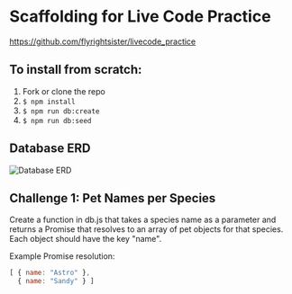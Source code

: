 # Scaffolding for Live Code Practice

https://github.com/flyrightsister/livecode_practice

## To install from scratch:

1. Fork or clone the repo
2. `$ npm install`
3. `$ npm run db:create`
4. `$ npm run db:seed`

## Database ERD

![Database ERD](pets%20ERD?raw=true)

## Challenge 1: Pet Names per Species

Create a function in db.js that
takes a species name as a parameter
and returns a Promise that resolves
to an array of pet objects for that
species. Each object should have the
key "name".

Example Promise resolution:

```javascript
[ { name: "Astro" },
  { name: "Sandy" } ]
```
